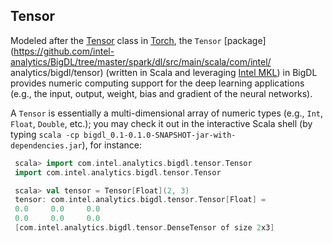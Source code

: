 ## **Tensor**

Modeled after the [Tensor](https://github.com/torch/torch7/blob/master/doc/tensor.md) class in [Torch](http://torch.ch/  ), the ```Tensor``` [package](https://github.com/intel-analytics/BigDL/tree/master/spark/dl/src/main/scala/com/intel/    analytics/bigdl/tensor) (written in Scala and leveraging [Intel MKL](https://software.intel.com/en-us/intel-mkl)) in     BigDL provides numeric computing support for the deep learning applications (e.g., the input, output, weight, bias and   gradient of the neural networks).

A ```Tensor``` is essentially a multi-dimensional array of numeric types (e.g., ```Int```, ```Float```, ```Double```,    etc.); you may check it out in the interactive Scala shell (by typing ```scala -cp bigdl_0.1-0.1.0-SNAPSHOT-jar-with-    dependencies.jar```), for instance:

```scala
 scala> import com.intel.analytics.bigdl.tensor.Tensor
 import com.intel.analytics.bigdl.tensor.Tensor

 scala> val tensor = Tensor[Float](2, 3)
 tensor: com.intel.analytics.bigdl.tensor.Tensor[Float] =
 0.0     0.0     0.0
 0.0     0.0     0.0
 [com.intel.analytics.bigdl.tensor.DenseTensor of size 2x3]
```
